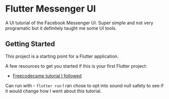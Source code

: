 # Flutter Messenger UI

A UI tutorial of the Facebook Messenger UI. Super simple and not very programatic but it definitely taught me some UI tools.

## Getting Started

This project is a starting point for a Flutter application.

A few resources to get you started if this is your first Flutter project:

- [Freecodecamp tutorial I followed](https://www.freecodecamp.org/news/flutter-messenger-clone/)

Can run with - ```flutter run```
I ran chose to opt into sound null safety to see if it would change how I went about this tutorial.
